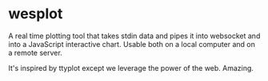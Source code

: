 wesplot
=======

A real time plotting tool that takes stdin data and pipes it into websocket and
into a JavaScript interactive chart. Usable both on a local computer and on a
remote server.

It's inspired by ttyplot except we leverage the power of the web. Amazing.
